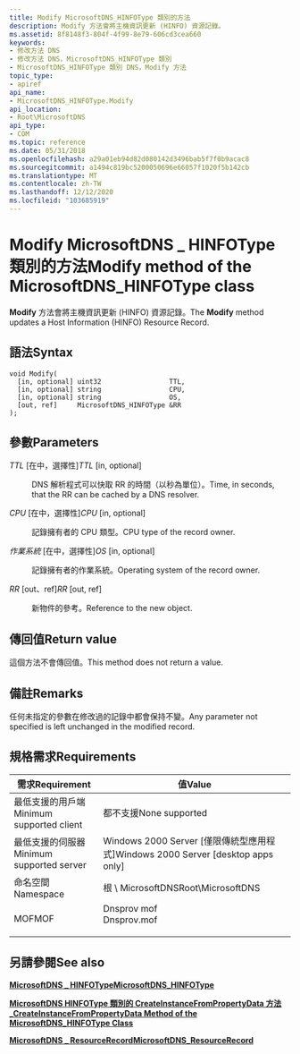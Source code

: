 ```yaml
---
title: Modify MicrosoftDNS_HINFOType 類別的方法
description: Modify 方法會將主機資訊更新 (HINFO) 資源記錄。
ms.assetid: 8f8148f3-804f-4f99-8e79-606cd3cea660
keywords:
- 修改方法 DNS
- 修改方法 DNS，MicrosoftDNS_HINFOType 類別
- MicrosoftDNS_HINFOType 類別 DNS，Modify 方法
topic_type:
- apiref
api_name:
- MicrosoftDNS_HINFOType.Modify
api_location:
- Root\MicrosoftDNS
api_type:
- COM
ms.topic: reference
ms.date: 05/31/2018
ms.openlocfilehash: a29a01eb94d82d080142d3496bab5f7f0b9acac8
ms.sourcegitcommit: a1494c819bc5200050696e66057f1020f5b142cb
ms.translationtype: MT
ms.contentlocale: zh-TW
ms.lasthandoff: 12/12/2020
ms.locfileid: "103685919"
---
```

# <a name="modify-method-of-the-microsoftdns_hinfotype-class"></a><span data-ttu-id="a38b9-106">Modify MicrosoftDNS \_ HINFOType 類別的方法</span><span class="sxs-lookup"><span data-stu-id="a38b9-106">Modify method of the MicrosoftDNS\_HINFOType class</span></span>

<span data-ttu-id="a38b9-107">**Modify** 方法會將主機資訊更新 (HINFO) 資源記錄。</span><span class="sxs-lookup"><span data-stu-id="a38b9-107">The **Modify** method updates a Host Information (HINFO) Resource Record.</span></span>

## <a name="syntax"></a><span data-ttu-id="a38b9-108">語法</span><span class="sxs-lookup"><span data-stu-id="a38b9-108">Syntax</span></span>


```mof
void Modify(
  [in, optional] uint32                 TTL,
  [in, optional] string                 CPU,
  [in, optional] string                 OS,
  [out, ref]     MicrosoftDNS_HINFOType &RR
);
```



## <a name="parameters"></a><span data-ttu-id="a38b9-109">參數</span><span class="sxs-lookup"><span data-stu-id="a38b9-109">Parameters</span></span>

<dl> <dt>

<span data-ttu-id="a38b9-110">*TTL* \[在中，選擇性\]</span><span class="sxs-lookup"><span data-stu-id="a38b9-110">*TTL* \[in, optional\]</span></span>
</dt> <dd>

<span data-ttu-id="a38b9-111">DNS 解析程式可以快取 RR 的時間（以秒為單位）。</span><span class="sxs-lookup"><span data-stu-id="a38b9-111">Time, in seconds, that the RR can be cached by a DNS resolver.</span></span>

</dd> <dt>

<span data-ttu-id="a38b9-112">*CPU* \[在中，選擇性\]</span><span class="sxs-lookup"><span data-stu-id="a38b9-112">*CPU* \[in, optional\]</span></span>
</dt> <dd>

<span data-ttu-id="a38b9-113">記錄擁有者的 CPU 類型。</span><span class="sxs-lookup"><span data-stu-id="a38b9-113">CPU type of the record owner.</span></span>

</dd> <dt>

<span data-ttu-id="a38b9-114">*作業系統* \[在中，選擇性\]</span><span class="sxs-lookup"><span data-stu-id="a38b9-114">*OS* \[in, optional\]</span></span>
</dt> <dd>

<span data-ttu-id="a38b9-115">記錄擁有者的作業系統。</span><span class="sxs-lookup"><span data-stu-id="a38b9-115">Operating system of the record owner.</span></span>

</dd> <dt>

<span data-ttu-id="a38b9-116">*RR* \[out、ref\]</span><span class="sxs-lookup"><span data-stu-id="a38b9-116">*RR* \[out, ref\]</span></span>
</dt> <dd>

<span data-ttu-id="a38b9-117">新物件的參考。</span><span class="sxs-lookup"><span data-stu-id="a38b9-117">Reference to the new object.</span></span>

</dd> </dl>

## <a name="return-value"></a><span data-ttu-id="a38b9-118">傳回值</span><span class="sxs-lookup"><span data-stu-id="a38b9-118">Return value</span></span>

<span data-ttu-id="a38b9-119">這個方法不會傳回值。</span><span class="sxs-lookup"><span data-stu-id="a38b9-119">This method does not return a value.</span></span>

## <a name="remarks"></a><span data-ttu-id="a38b9-120">備註</span><span class="sxs-lookup"><span data-stu-id="a38b9-120">Remarks</span></span>

<span data-ttu-id="a38b9-121">任何未指定的參數在修改過的記錄中都會保持不變。</span><span class="sxs-lookup"><span data-stu-id="a38b9-121">Any parameter not specified is left unchanged in the modified record.</span></span>

## <a name="requirements"></a><span data-ttu-id="a38b9-122">規格需求</span><span class="sxs-lookup"><span data-stu-id="a38b9-122">Requirements</span></span>



| <span data-ttu-id="a38b9-123">需求</span><span class="sxs-lookup"><span data-stu-id="a38b9-123">Requirement</span></span> | <span data-ttu-id="a38b9-124">值</span><span class="sxs-lookup"><span data-stu-id="a38b9-124">Value</span></span> |
|-------------------------------------|----------------------------------------------------------------------------------------|
| <span data-ttu-id="a38b9-125">最低支援的用戶端</span><span class="sxs-lookup"><span data-stu-id="a38b9-125">Minimum supported client</span></span><br/> | <span data-ttu-id="a38b9-126">都不支援</span><span class="sxs-lookup"><span data-stu-id="a38b9-126">None supported</span></span><br/>                                                              |
| <span data-ttu-id="a38b9-127">最低支援的伺服器</span><span class="sxs-lookup"><span data-stu-id="a38b9-127">Minimum supported server</span></span><br/> | <span data-ttu-id="a38b9-128">Windows 2000 Server \[僅限傳統型應用程式\]</span><span class="sxs-lookup"><span data-stu-id="a38b9-128">Windows 2000 Server \[desktop apps only\]</span></span><br/>                                   |
| <span data-ttu-id="a38b9-129">命名空間</span><span class="sxs-lookup"><span data-stu-id="a38b9-129">Namespace</span></span><br/>                | <span data-ttu-id="a38b9-130">根 \\ MicrosoftDNS</span><span class="sxs-lookup"><span data-stu-id="a38b9-130">Root\\MicrosoftDNS</span></span><br/>                                                          |
| <span data-ttu-id="a38b9-131">MOF</span><span class="sxs-lookup"><span data-stu-id="a38b9-131">MOF</span></span><br/>                      | <dl> <span data-ttu-id="a38b9-132"><dt>Dnsprov mof</dt></span><span class="sxs-lookup"><span data-stu-id="a38b9-132"><dt>Dnsprov.mof</dt></span></span> </dl> |



## <a name="see-also"></a><span data-ttu-id="a38b9-133">另請參閱</span><span class="sxs-lookup"><span data-stu-id="a38b9-133">See also</span></span>

<dl> <dt>

[<span data-ttu-id="a38b9-134">**MicrosoftDNS \_ HINFOType**</span><span class="sxs-lookup"><span data-stu-id="a38b9-134">**MicrosoftDNS\_HINFOType**</span></span>](microsoftdns-hinfotype.md)
</dt> <dt>

[<span data-ttu-id="a38b9-135">**MicrosoftDNS HINFOType 類別的 CreateInstanceFromPropertyData 方法 \_**</span><span class="sxs-lookup"><span data-stu-id="a38b9-135">**CreateInstanceFromPropertyData Method of the MicrosoftDNS\_HINFOType Class**</span></span>](microsoftdns-hinfotype-createinstancefrompropertydata.md)
</dt> <dt>

[<span data-ttu-id="a38b9-136">**MicrosoftDNS \_ ResourceRecord**</span><span class="sxs-lookup"><span data-stu-id="a38b9-136">**MicrosoftDNS\_ResourceRecord**</span></span>](microsoftdns-resourcerecord.md)
</dt> </dl>

 

 





